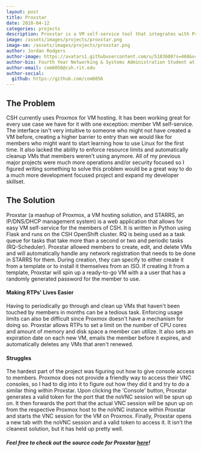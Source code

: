 ```yaml
---
layout: post
title: Proxstar
date: 2018-04-12
categories: projects
description: Proxstar is a VM self-service tool that integrates with Proxmox and STARRS
image: /assets/images/projects/proxstar.png
image-sm: /assets/images/projects/proxstar.png
author: Jordan Rodgers
author-image: https://avatars1.githubusercontent.com/u/5183608?s=460&v=4
author-bio: Fourth Year Networking & Systems Administration Student at Rochester Institute of Technology
author-email: com6056@csh.rit.edu
author-social:
  github: https://github.com/com6056
---
```


## The Problem
CSH currently uses Proxmox for VM hosting. It has been working great for every use case we have for it with one exception: member VM self-service. The interface isn't very intuitive to someone who might not have created a VM before, creating a higher barrier to entry than we would like for members who might want to start learning how to use Linux for the first time. It also lacked the ability to enforce resource limits and automatically cleanup VMs that members weren't using anymore. All of my previous major projects were much more operations and/or security focused so I figured writing something to solve this problem would be a great way to do a much more development focused project and expand my developer skillset.

## The Solution
Proxstar (a mashup of Proxmox, a VM hosting solution, and STARRS, an IP/DNS/DHCP management system) is a web application that allows for easy VM self-service for the members of CSH. It is written in Python using Flask and runs on the CSH OpenShift cluster. RQ is being used as a task queue for tasks that take more than a second or two and periodic tasks (RQ-Scheduler). Proxstar allowed members to create, edit, and delete VMs and will automatically handle any network registration that needs to be done in STARRS for them. During creation, they can specify to either create it from a template or to install it themselves from an ISO. If creating it from a template, Proxstar will spin up a ready-to-go VM with a a user that has a randomly generated password for the member to use.

#### Making RTPs' Lives Easier
Having to periodically go through and clean up VMs that haven't been touched by members in months can be a tedious task. Enforcing usage limits can also be difficult since Proxmox doesn't have a mechanism for doing so. Proxstar allows RTPs to set a limit on the number of CPU cores and amount of memory and disk space a member can utilize. It also sets an expiration date on each new VM, emails the member before it expires, and automatically deletes any VMs that aren't renewed.

#### Struggles
The hardest part of the project was figuring out how to give console access to members. Proxmox does not provide a friendly way to access their VNC consoles, so I had to dig into it to figure out how they did it and try to do a similar thing within Proxstar. Upon clicking the 'Console' button, Proxstar generates a valid token for the port that the noVNC session will be spun up on. It then forwards the port that the actual VNC session will be spun up on from the respective Proxmox host to the noVNC instance within Proxstar and starts the VNC session for the VM on Proxmox. Finally, Proxstar opens a new tab with the noVNC session and a valid token to access it. It isn't the cleanest solution, but it has held up pretty well.

##### Feel free to check out the source code for Proxstar [here](https://github.com/com6056/proxstar)!
